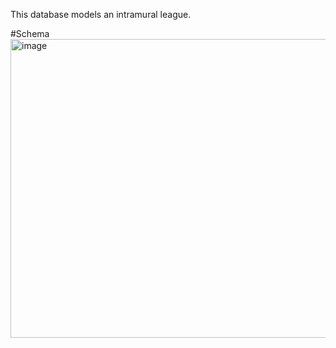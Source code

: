 This database models an intramural league. 

#Schema
<img width="630" height="478" alt="image" src="https://github.com/user-attachments/assets/18ef1e8a-4355-435c-af26-59adea85ead2" />



